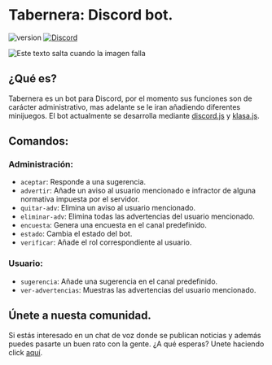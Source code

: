 # Tabernera: Discord bot.
![version](https://img.shields.io/badge/version-0.1-brightgreen.svg) [![Discord](https://discordapp.com/api/guilds/375828283184513033/embed.png)](https://discord.gg/enjYrQt)

![Este texto salta cuando la imagen falla](https://trello-attachments.s3.amazonaws.com/5a9400d6416e09446aa28138/5a9d2aa5a5ffb2ecee551770/99a5db1c910d66d8ba77511fe46adf86/Avatar_-_Tabernera.png)

## ¿Qué es?
Tabernera es un bot para Discord, por el momento sus funciones son de carácter administrativo, mas adelante se le iran añadiendo diferentes minijuegos. El bot actualmente se desarrolla mediante [discord.js](https://discord.js.org/#/) y [klasa.js](https://klasa.js.org/#/).

## Comandos:
### Administración:
- `aceptar`: Responde a una sugerencia.
- `advertir`: Añade un aviso al usuario mencionado e infractor de alguna normativa impuesta por el servidor.
- `quitar-adv`: Elimina un aviso al usuario mencionado.
- `eliminar-adv`: Elimina todas las advertencias del usuario mencionado.
- `encuesta`: Genera una encuesta en el canal predefinido.
- `estado`: Cambia el estado del bot.
- `verificar`: Añade el rol correspondiente al usuario.

### Usuario:
- `sugerencia`: Añade una sugerencia en el canal predefinido.
- `ver-advertencias`: Muestras las advertencias del usuario mencionado.

## Únete a nuesta comunidad.
Si estás interesado en un chat de voz donde se publican noticias y además puedes pasarte un buen rato con la gente. ¿A qué esperas? Unete haciendo click [aquí](https://discord.gg/enjYrQt). 


